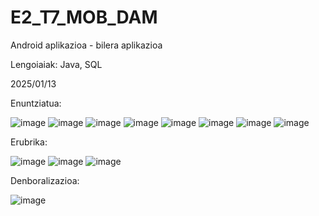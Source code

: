 # E2_T7_MOB_DAM

Android  aplikazioa - bilera aplikazioa

Lengoiaiak: Java, SQL

2025/01/13

Enuntziatua:

![image](https://github.com/user-attachments/assets/234a662d-5300-458a-a14b-99db38cfd37e)
![image](https://github.com/user-attachments/assets/4217c506-6ca0-48b2-923a-5d4144c4707c)
![image](https://github.com/user-attachments/assets/934c844c-2266-41be-8589-1c0c0f4aadac)
![image](https://github.com/user-attachments/assets/41406d6c-f301-4f8f-87ab-050adcc39b26)
![image](https://github.com/user-attachments/assets/d05059cd-df5a-4305-9266-7c2109f5b870)
![image](https://github.com/user-attachments/assets/4075b026-a99d-4089-a418-99deb288068b)
![image](https://github.com/user-attachments/assets/6e619251-aafe-4e6c-bcbd-ddc83a79bedf)
![image](https://github.com/user-attachments/assets/68c62a1a-dee8-4a22-8253-d38ef2068f60)

Erubrika:

![image](https://github.com/user-attachments/assets/155ff519-89fd-4bea-932e-d224ec9ec1ca)
![image](https://github.com/user-attachments/assets/32a7f974-40c7-41dc-83af-52c780fd3d28)
![image](https://github.com/user-attachments/assets/550b48a9-a7f8-4a27-a05a-78f83c1e4cc9)


Denboralizazioa:

![image](https://github.com/user-attachments/assets/5587ac45-5e5d-4b97-a98c-129b8d0bc5ad)









